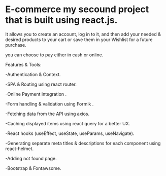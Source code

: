 # E-commerce my secound project that is built using react.js.
It allows you to create an account, log in to it, and then add your needed & desired products to your cart or save them in your Wishlist for a future purchase.

 you can choose to pay either in cash or online.

Features & Tools:


-Authentication & Context.

-SPA & Routing using react router.

-Online Payment integration .

-Form handling & validation using Formik .

-Fetching data from the API using axios.

-Caching displayed items using react query for a better UX.

-React hooks (useEffect, useState, useParams, useNavigate).

-Generating separate meta titles & descriptions for each component using react-helmet.

-Adding not found page.

-Bootstrap & Fontawsome.

